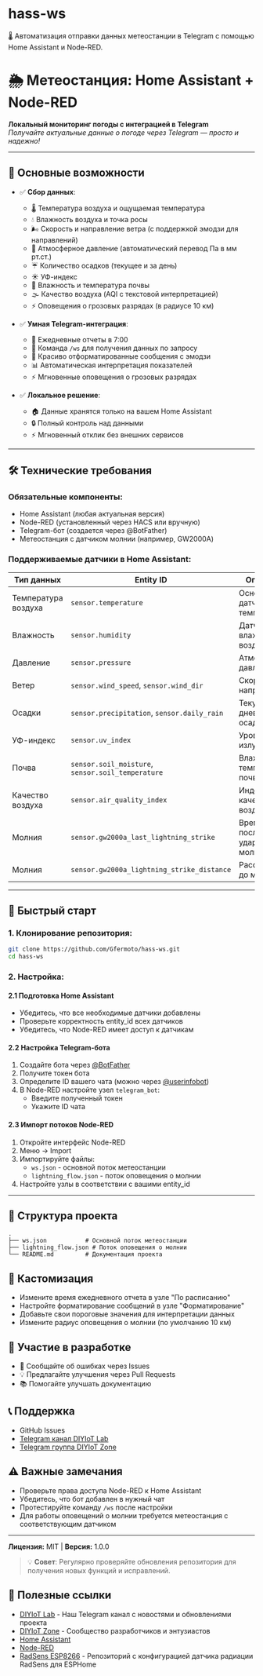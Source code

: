 # hass-ws
🌡️ Автоматизация отправки данных метеостанции в Telegram с помощью Home Assistant и Node-RED.

# 🌦️ Метеостанция: Home Assistant + Node-RED

**Локальный мониторинг погоды с интеграцией в Telegram**  
_Получайте актуальные данные о погоде через Telegram — просто и надежно!_  

---

## 🌟 Основные возможности
- ✅ **Сбор данных**:
  - 🌡️ Температура воздуха и ощущаемая температура
  - 💧 Влажность воздуха и точка росы
  - 🌬️ Скорость и направление ветра (с поддержкой эмодзи для направлений)
  - 🎈 Атмосферное давление (автоматический перевод Па в мм рт.ст.)
  - ☔️ Количество осадков (текущее и за день)
  - ☀️ УФ-индекс
  - 🌱 Влажность и температура почвы
  - 🌫️ Качество воздуха (AQI с текстовой интерпретацией)
  - ⚡️ Оповещения о грозовых разрядах (в радиусе 10 км)

- ✅ **Умная Telegram-интеграция**:
  - 📅 Ежедневные отчеты в 7:00
  - 🤖 Команда `/ws` для получения данных по запросу
  - 🎨 Красиво отформатированные сообщения с эмодзи
  - 📊 Автоматическая интерпретация показателей
  - ⚡️ Мгновенные оповещения о грозовых разрядах

- ✅ **Локальное решение**:
  - 🏠 Данные хранятся только на вашем Home Assistant
  - 🔒 Полный контроль над данными
  - ⚡ Мгновенный отклик без внешних сервисов

---

## 🛠 Технические требования
### Обязательные компоненты:
- Home Assistant (любая актуальная версия)
- Node-RED (установленный через HACS или вручную)
- Telegram-бот (создается через @BotFather)
- Метеостанция с датчиком молнии (например, GW2000A)

### Поддерживаемые датчики в Home Assistant:
| Тип данных | Entity ID | Описание |
|------------|-----------|----------|
| Температура воздуха | `sensor.temperature` | Основной датчик температуры |
| Влажность | `sensor.humidity` | Датчик влажности воздуха |
| Давление | `sensor.pressure` | Атмосферное давление |
| Ветер | `sensor.wind_speed`, `sensor.wind_dir` | Скорость и направление |
| Осадки | `sensor.precipitation`, `sensor.daily_rain` | Текущие и дневные осадки |
| УФ-индекс | `sensor.uv_index` | Уровень УФ излучения |
| Почва | `sensor.soil_moisture`, `sensor.soil_temperature` | Влажность и температура почвы |
| Качество воздуха | `sensor.air_quality_index` | Индекс качества воздуха |
| Молния | `sensor.gw2000a_last_lightning_strike` | Время последнего удара молнии |
| Молния | `sensor.gw2000a_lightning_strike_distance` | Расстояние до молнии |

---

## 🚀 Быстрый старт

### 1. Клонирование репозитория:
```bash
git clone https://github.com/Gfermoto/hass-ws.git
cd hass-ws
```

### 2. Настройка:

#### 2.1 Подготовка Home Assistant
- Убедитесь, что все необходимые датчики добавлены
- Проверьте корректность entity_id всех датчиков
- Убедитесь, что Node-RED имеет доступ к датчикам

#### 2.2 Настройка Telegram-бота
1. Создайте бота через [@BotFather](https://t.me/BotFather)
2. Получите токен бота
3. Определите ID вашего чата (можно через [@userinfobot](https://t.me/userinfobot))
4. В Node-RED настройте узел `telegram_bot`:
   - Введите полученный токен
   - Укажите ID чата

#### 2.3 Импорт потоков Node-RED
1. Откройте интерфейс Node-RED
2. Меню → Import
3. Импортируйте файлы:
   - `ws.json` - основной поток метеостанции
   - `lightning_flow.json` - поток оповещения о молнии
4. Настройте узлы в соответствии с вашими entity_id

---

## 📂 Структура проекта
```
.
├── ws.json           # Основной поток метеостанции
├── lightning_flow.json # Поток оповещения о молнии
└── README.md         # Документация проекта
```

## 🔧 Кастомизация
- Измените время ежедневного отчета в узле "По расписанию"
- Настройте форматирование сообщений в узле "Форматирование"
- Добавьте свои пороговые значения для интерпретации данных
- Измените радиус оповещения о молнии (по умолчанию 10 км)

## 🤝 Участие в разработке
- 🐞 Сообщайте об ошибках через Issues
- 💡 Предлагайте улучшения через Pull Requests
- 📚 Помогайте улучшать документацию

## 📞 Поддержка
- GitHub Issues
- [Telegram канал DIYIoT Lab](https://t.me/DIYIoT_Lab)
- [Telegram группа DIYIoT Zone](https://t.me/DIYIoT_Zone)

## ⚠️ Важные замечания
- Проверьте права доступа Node-RED к Home Assistant
- Убедитесь, что бот добавлен в нужный чат
- Протестируйте команду `/ws` после настройки
- Для работы оповещений о молнии требуется метеостанция с соответствующим датчиком

---

**Лицензия:** MIT | **Версия:** 1.0.0

> 💡 **Совет**: Регулярно проверяйте обновления репозитория для получения новых функций и исправлений.

## 🔗 Полезные ссылки
- [DIYIoT Lab](https://t.me/DIYIoT_Lab) - Наш Telegram канал с новостями и обновлениями проекта
- [DIYIoT Zone](https://t.me/DIYIoT_Zone) - Сообщество разработчиков и энтузиастов
- [Home Assistant](https://www.home-assistant.io/)
- [Node-RED](https://nodered.org/)
- [RadSens ESP8266](https://github.com/Gfermoto/radsens) - Репозиторий с конфигурацией датчика радиации RadSens для ESPHome
